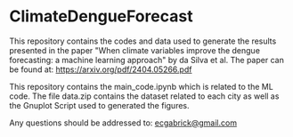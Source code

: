 # ClimateDengueForecast
This repository contains the codes and data used to generate the results presented in the paper "When climate variables improve the dengue forecasting: a machine learning approach" by da Silva et al. 
The paper can be found at: https://arxiv.org/pdf/2404.05266.pdf

This repository contains the main_code.ipynb which is related to the ML code. The file data.zip contains the dataset related to each city as well as the Gnuplot Script used to generated the figures.

Any questions should be addressed to: ecgabrick@gmail.com
